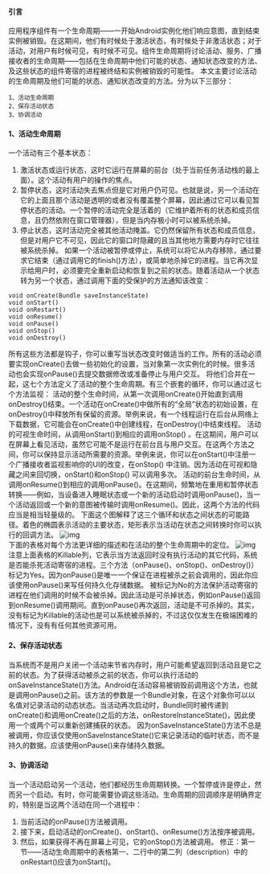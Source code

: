 #### 引言
应用程序组件有一个生命周期——一开始Android实例化他们响应意图，直到结束实例被销毁。在这期间，他们有时候处于激活状态，有时候处于非激活状态；对于活动，对用户有时候可见，有时候不可见。组件生命周期将讨论活动、服务、广播接收者的生命周期——包括在生命周期中他们可能的状态、通知状态改变的方法、及这些状态的组件寄宿的进程被终结和实例被销毁的可能性。
本文主要讨论活动的生命周期及他们可能的状态、通知状态改变的方法。分为以下三部分：
```  
1、活动生命周期
2、保存活动状态
3、协调活动
```
#### 1、活动生命周期
一个活动有三个基本状态：
1) 激活状态或运行状态，这时它运行在屏幕的前台（处于当前任务活动栈的最上面）。这个活动有用户的操作的焦点。
2) 暂停状态，这时活动失去焦点但是它对用户仍可见。也就是说，另一个活动在它的上面且那个活动是透明的或者没有覆盖整个屏幕，因此通过它可以看见暂停状态的活动。一个暂停的活动完全是活着的（它维护着所有的状态和成员信息，且仍然依附在窗口管理器），但是当内存极小时可以被系统杀掉。
3) 停止状态，这时活动完全被其他活动掩盖。它仍然保留所有状态和成员信息，但是对用户它不可见，因此它的窗口时隐藏的且当其他地方需要内存时它往往被系统杀掉。
如果一个活动被暂停或停止，系统可以将它从内存移除，通过要求它结束（通过调用它的finish()方法），或简单地杀掉它的进程。当它再次显示给用户时，必须要完全重新启动和恢复到之前的状态。随着活动从一个状态转为另一个状态，通过调用下面的受保护的方法通知该改变：
```  
void onCreate(Bundle saveInstanceState)
void onStart()
void onRestart()
void onResume()
void onPause()
void onStop()
void onDestroy()
```
所有这些方法都是钩子，你可以重写当状态改变时做适当的工作。所有的活动必须要实现onCreate()去做一些初始化的设置，当对象第一次实例化的时候。很多活动也会实现onPause()去提交数据修改或准备停止与用户交互。
将他们合并在一起，这七个方法定义了活动的整个生命周期。有三个嵌套的循环，你可以通过这七个方法监视：
活动的整个生命时间，从第一次调用onCreate()开始直到调用onDestroy()结束。一个活动在onCreate()中做所有的“全局”状态的初始设置，在onDestroy()中释放所有保留的资源。举例来说，有一个线程运行在后台从网络上下载数据，它可能会在onCreate()中创建线程，在onDestroy()中结束线程。
活动的可视生命时间，从调用onStart()到相应的调用onStop() 。在这期间，用户可以在屏幕上看见活动，虽然它可能不是运行在前台且与用户交互。在这两个方法之间，你可以保持显示活动所需要的资源。举例来说，你可以在onStart()中注册一个广播接收者监视影响你的UI的改变，在onStop() 中注销。因为活动在可视和隐藏之间来回切换，onStart()和onStop() 可以调用多次。
活动的前台生命时间，从调用onResume()到相应的调用onPause()。在这期间，频繁地在重用和暂停状态转换——例如，当设备进入睡眠状态或一个新的活动启动时调用onPause()，当一个活动返回或一个新的意图被传输时调用onResume()。因此，这两个方法的代码应当是相当轻量级的。
下面这个图解释了这三个循环和状态之间状态的可能路径。着色的椭圆表示活动的主要状态，矩形表示当活动在状态之间转换时你可以执行的回调方法。
![img](P)  
下面的表格对每个方法更详细的描述和在活动的整个生命周期中的定位。
![img](P)  
注意上面表格的Killable列，它表示当方法返回时没有执行活动的其它代码，系统是否能杀死活动寄宿的进程。三个方法（onPause()、onStop()、onDestroy()）标记为Yes。因为onPause()是唯一一个保证在进程被杀之前会调用的，因此你应该使用onPause()来写任何持久化存储数据。
被标记为No的方法保护活动寄宿的进程在他们调用的时候不会被杀掉。因此活动是可杀掉状态，例如onPause()返回到onResume()调用期间。直到onPause()再次返回，活动是不可杀掉的。其实，没有标记为Killable的活动也是可以系统被杀掉的，不过这仅仅发生在极端困难的情况下，没有有任何其他资源可用。
#### 2、保存活动状态
当系统而不是用户关闭一个活动来节省内存时，用户可能希望返回到活动且是它之前的状态。为了获得活动被杀之前的状态，你可以执行活动的onSaveInstanceState()方法。Android在活动容易被销毁前调用这个方法，也就是调用onPause()之前。该方法的参数是一个Bundle对象，在这个对象你可以以名值对记录活动的动态状态。当活动再次启动时，Bundle同时被传递到onCreate()和调用onCreate()之后的方法，onRestoreInstanceState()，因此使用一个或两个可以重新创建捕获的状态。
因为onSaveInstanceState()方法不总是被调用，你应该仅使用onSaveInstanceState()它来记录活动的临时状态，而不是持久的数据。应该使用onPause()来存储持久数据。
#### 3、协调活动
当一个活动启动另一个活动，他们都经历生命周期转换。一个暂停或许是停止，然而另一个启动。有时，你可能需要协调这些活动。生命周期的回调顺序是明确界定的，特别是当这两个活动在同一个进程中：
1) 当前活动的onPause()方法被调用。
2) 接下来，启动活动的onCreate()、onStart()、onResume()方法按序被调用。
3) 然后，如果获得不再在屏幕上可见，它的onStop()方法被调用。
修正：第一节——活动生命周期中的表格第一、二行中的第二列（description）中的onRestart()应该为onStart()。